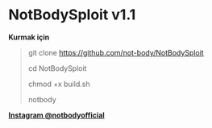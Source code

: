 # NotBodySploit v1.1
__Kurmak için__
>git clone https://github.com/not-body/NotBodySploit
>
>cd NotBodySploit
>
>chmod +x build.sh
>
>notbody

__[Instagram @notbodyofficial](https://www.instagram.com/notbodyofficial/)__